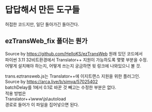 # 답답해서 만든 도구들
허접한 코드지만, 일단 돌아가긴 돌아간다. 


## ezTransWeb_fix 폴더는 뭔가
Source by https://github.com/HelloKS/ezTransWeb
원래 있던 코드에서  
파이썬 3.11 32비트환경에서 Translator++ 지원이 가능하도록 몇몇 부분을 수정.  
어떻게 설치해야 하는지, 어떻게 쓰는지 궁금하면 윗 링크에 나와있으니 볼 것.  
  
trans.eztransweb.js는 Translator++에 이지트랜스 지원을 위한 플러그인.  
Source by https://arca.live/b/simya/57025402  
batchDelay를 1에서 0.1로 바꾼 것 빼고는 수정한 부분은 없다.  
적용 방법은  
Translator++\www\js\autoload  
경로로 들어가 이 파일을 집어넣으면 된다.  
